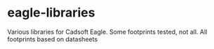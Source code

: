 eagle-libraries
===============

Various libraries for Cadsoft Eagle. Some footprints tested, not all. All footprints based on datasheets
